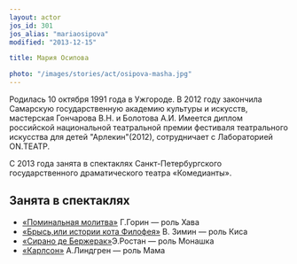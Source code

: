 ```yaml
---
layout: actor
jos_id: 301
jos_alias: "mariaosipova"
modified: "2013-12-15"

title: Мария Осипова

photo: "/images/stories/act/osipova-masha.jpg"
---
```


Родилась 10 октября 1991 года в Ужгороде. В 2012 году закончила Самарскую государственную академию культуры и искусств, мастерская Гончарова В.Н. и Болотова А.И. Имеется диплом российской национальной театральной премии фестиваля театрального искусства для детей "Арлекин"(2012), сотрудничает с Лабораторией ON.ТЕАТР.

С 2013 года занята в спектаклях Санкт-Петербургского государственного драматического театра «Комедианты».

## Занята в спектаклях

- [«Поминальная молитва»](97-pominalnaia-molitva.html) Г.Горин — роль Хава
- [«Брысь,или истории кота Филофея»](40-bris-ili-istoria-kota-filifeia.html) В. Зимин — роль Киса
- [«Сирано де Бержерак»](60-sirano-de-bergerak.html)Э.Ростан — роль Монашка
- [«Карлсон»](147-karlson.html) А.Линдгрен — роль Мама